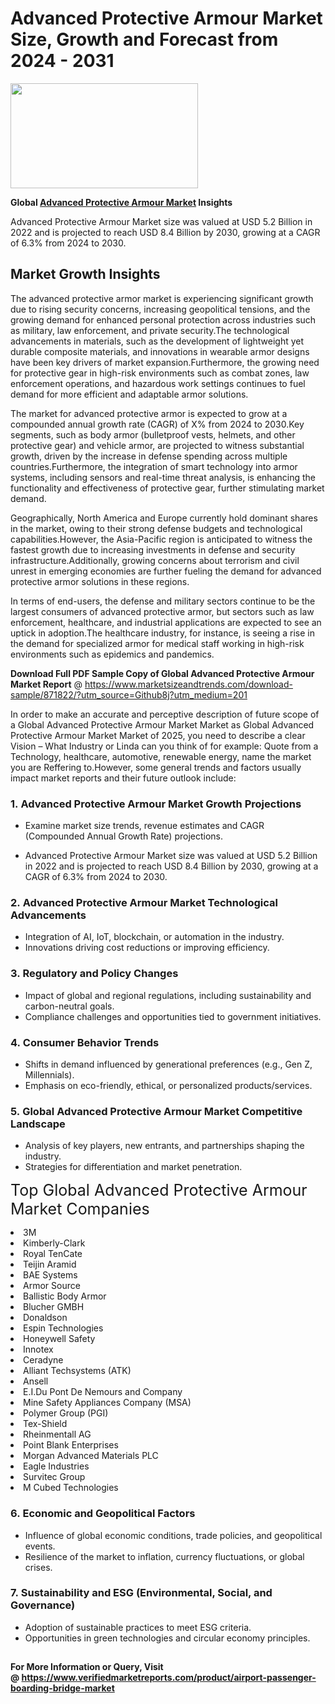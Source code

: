 <H1>Advanced Protective Armour Market Size, Growth and Forecast from 2024 - 2031</H1><img class="aligncenter size-medium wp-image-584254" src="https://thirdeyenews.in/wp-content/uploads/2024/09/Global-Market-Research-300x168.jpeg" alt="" width="300" height="168" /><p><strong>Global&nbsp;<a href="https://www.marketsizeandtrends.com/download-sample/871822/?utm_source=Github8j?utm_medium=201">Advanced Protective Armour Market</a> Insights</strong></p><p>Advanced Protective Armour Market size was valued at USD 5.2 Billion in 2022 and is projected to reach USD 8.4 Billion by 2030, growing at a CAGR of 6.3% from 2024 to 2030.</p><p><h2>Market Growth Insights</h2> <p>The advanced protective armor market is experiencing significant growth due to rising security concerns, increasing geopolitical tensions, and the growing demand for enhanced personal protection across industries such as military, law enforcement, and private security.The technological advancements in materials, such as the development of lightweight yet durable composite materials, and innovations in wearable armor designs have been key drivers of market expansion.Furthermore, the growing need for protective gear in high-risk environments such as combat zones, law enforcement operations, and hazardous work settings continues to fuel demand for more efficient and adaptable armor solutions.</p> <p>The market for advanced protective armor is expected to grow at a compounded annual growth rate (CAGR) of X% from 2024 to 2030.Key segments, such as body armor (bulletproof vests, helmets, and other protective gear) and vehicle armor, are projected to witness substantial growth, driven by the increase in defense spending across multiple countries.Furthermore, the integration of smart technology into armor systems, including sensors and real-time threat analysis, is enhancing the functionality and effectiveness of protective gear, further stimulating market demand.</p> <p>Geographically, North America and Europe currently hold dominant shares in the market, owing to their strong defense budgets and technological capabilities.However, the Asia-Pacific region is anticipated to witness the fastest growth due to increasing investments in defense and security infrastructure.Additionally, growing concerns about terrorism and civil unrest in emerging economies are further fueling the demand for advanced protective armor solutions in these regions.</p> <p>In terms of end-users, the defense and military sectors continue to be the largest consumers of advanced protective armor, but sectors such as law enforcement, healthcare, and industrial applications are expected to see an uptick in adoption.The healthcare industry, for instance, is seeing a rise in the demand for specialized armor for medical staff working in high-risk environments such as epidemics and pandemics.</p> <p><span class=""><strong>Download Full PDF Sample Copy of Global Advanced Protective Armour Market Report</strong> @ <a href="https://www.marketsizeandtrends.com/download-sample/871822/?utm_source=Github8j?utm_medium=201" target="_blank">https://www.marketsizeandtrends.com/download-sample/871822/?utm_source=Github8j?utm_medium=201</a></span></p><p>In order to make an accurate and perceptive description of future scope of a Global&nbsp;Advanced Protective Armour Market Market as Global&nbsp;Advanced Protective Armour Market Market of 2025, you need to describe a clear Vision &ndash; What Industry or Linda can you think of for example: Quote from a Technology, healthcare, automotive, renewable energy, name the market you are Reffering to.However, some general trends and factors usually impact market reports and their future outlook include:</p><h3>1.&nbsp;<strong>Advanced Protective Armour Market Growth Projections</strong></h3><ul><li>Examine market size trends, revenue estimates and CAGR (Compounded Annual Growth Rate) projections.</li><li><p>Advanced Protective Armour Market size was valued at USD 5.2 Billion in 2022 and is projected to reach USD 8.4 Billion by 2030, growing at a CAGR of 6.3% from 2024 to 2030.</p></li></ul><h3>2.&nbsp;<strong>Advanced Protective Armour Market Technological Advancements</strong></h3><ul><li>Integration of AI, IoT, blockchain, or automation in the industry.</li><li>Innovations driving cost reductions or improving efficiency.</li></ul><h3>3.&nbsp;<strong>Regulatory and Policy Changes</strong></h3><ul><li>Impact of global and regional regulations, including sustainability and carbon-neutral goals.</li><li>Compliance challenges and opportunities tied to government initiatives.</li></ul><h3>4.&nbsp;<strong>Consumer Behavior Trends</strong></h3><ul><li>Shifts in demand influenced by generational preferences (e.g., Gen Z, Millennials).</li><li>Emphasis on eco-friendly, ethical, or personalized products/services.</li></ul><h3>5.&nbsp;<strong>Global Advanced Protective Armour Market Competitive Landscape</strong></h3><ul><li>Analysis of key players, new entrants, and partnerships shaping the industry.</li><li>Strategies for differentiation and market penetration.</li></ul><p data-pm-slice="1 1 []"><span style="color: inherit; font-family: inherit; font-size: 25px;">Top Global Advanced Protective Armour Market Companies</span></p><div class="" data-test-id=""><p><li>3M</li><li> Kimberly-Clark</li><li> Royal TenCate</li><li> Teijin Aramid</li><li> BAE Systems</li><li> Armor Source</li><li> Ballistic Body Armor</li><li> Blucher GMBH</li><li> Donaldson</li><li> Espin Technologies</li><li> Honeywell Safety</li><li> Innotex</li><li> Ceradyne</li><li> Alliant Techsystems (ATK)</li><li> Ansell</li><li> E.I.Du Pont De Nemours and Company</li><li> Mine Safety Appliances Company (MSA)</li><li> Polymer Group (PGI)</li><li> Tex-Shield</li><li> Rheinmentall AG</li><li> Point Blank Enterprises</li><li> Morgan Advanced Materials PLC</li><li> Eagle Industries</li><li> Survitec Group</li><li> M Cubed Technologies</li></p></div><h3>6.&nbsp;<strong>Economic and Geopolitical Factors</strong></h3><ul><li>Influence of global economic conditions, trade policies, and geopolitical events.</li><li>Resilience of the market to inflation, currency fluctuations, or global crises.</li></ul><h3>7.&nbsp;<strong>Sustainability and ESG (Environmental, Social, and Governance)</strong></h3><ul><li>Adoption of sustainable practices to meet ESG criteria.</li><li>Opportunities in green technologies and circular economy principles.</li></ul><h2><strong style="font-size: 14px;">For More Information or Query, Visit @&nbsp;</strong><a style="background-color: #ffffff; font-size: 14px;" href="https://www.marketsizeandtrends.com/report/advanced-protective-armour-market/" target="_blank">https://www.verifiedmarketreports.com/product/airport-passenger-boarding-bridge-market</a></h2>